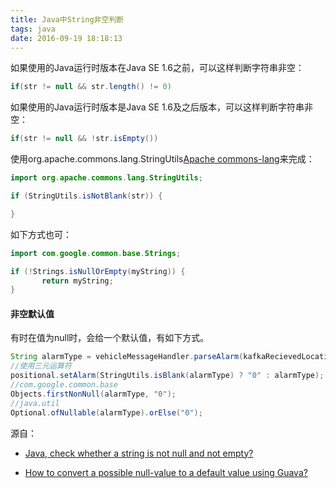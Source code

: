 ```yaml
---
title: Java中String非空判断
tags: java
date: 2016-09-19 18:18:13
---
```



如果使用的Java运行时版本在Java SE 1.6之前，可以这样判断字符串非空：

```Java
if(str != null && str.length() != 0)
```

如果使用的Java运行时版本是Java SE 1.6及之后版本，可以这样判断字符串非空：

```Java
if(str != null && !str.isEmpty())
```

使用org.apache.commons.lang.StringUtils[Apache commons-lang](http://commons.apache.org/proper/commons-lang/)来完成：

```Java
import org.apache.commons.lang.StringUtils;

if (StringUtils.isNotBlank(str)) {

}
```

如下方式也可：

```Java
import com.google.common.base.Strings;

if (!Strings.isNullOrEmpty(myString)) {
       return myString;
}
```

#### 非空默认值

有时在值为null时，会给一个默认值，有如下方式。

```Java
String alarmType = vehicleMessageHandler.parseAlarm(kafkaRecievedLocationMessageBody.getAlarm());
//使用三元运算符
positional.setAlarm(StringUtils.isBlank(alarmType) ? "0" : alarmType);
//com.google.common.base
Objects.firstNonNull(alarmType, "0");
//java.util
Optional.ofNullable(alarmType).orElse("0");
```


源自：
* [Java, check whether a string is not null and not empty?]

[Java, check whether a string is not null and not empty?]:http://stackoverflow.com/questions/3598770/java-check-whether-a-string-is-not-null-and-not-empty

* [How to convert a possible null-value to a default value using Guava?](http://stackoverflow.com/questions/8039504/how-to-convert-a-possible-null-value-to-a-default-value-using-guava)







